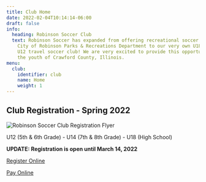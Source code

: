 ```yaml
---
title: Club Home
date: 2022-02-04T10:14:14-06:00
draft: false
info:
  heading: Robinson Soccer Club
  text: Robinson Soccer has expanded from offering recreational soccer through the
    City of Robinson Parks & Recreations Department to our very own U18, U14 and
    U12 travel soccer club! We are very excited to provide this opportunity to
    the youth of Crawford County, Illinois.
menu:
  club:
    identifier: club
    name: Home
    weight: 1
---
```

## Club Registration - Spring 2022

![Robinson Soccer Club Registration Flyer](https://res.cloudinary.com/robinson-soccer/image/upload/v1647381902/Club/Homepage/spring-registration2022_shexlw.jpg)

U12 (5th & 6th Grade) - U14 (7th & 8th Grade) - U18 (High School)

**UPDATE: Registration is open until March 14, 2022**

[Register Online](https://docs.google.com/forms/d/1acCtXPME0oO-pblii8u2UJmDLbMoO3D_AKifIt9JQk0/edit)

[Pay Online](https://buy.stripe.com/7sIbKH7Sl9yv9sA000)